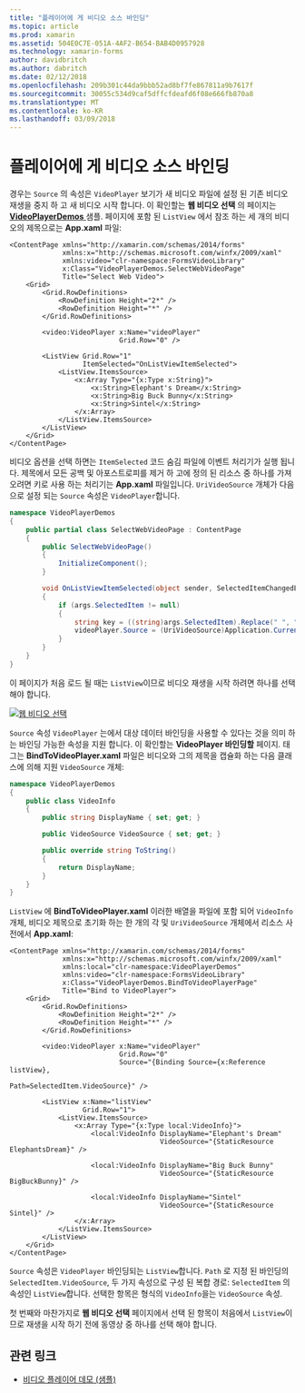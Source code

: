 ```yaml
---
title: "플레이어에 게 비디오 소스 바인딩"
ms.topic: article
ms.prod: xamarin
ms.assetid: 504E0C7E-051A-4AF2-B654-BAB4D0957928
ms.technology: xamarin-forms
author: davidbritch
ms.author: dabritch
ms.date: 02/12/2018
ms.openlocfilehash: 209b301c44da9bbb52ad8bf7fe867811a9b7617f
ms.sourcegitcommit: 30055c534d9caf5dffcfdeafd6f08e666fb870a8
ms.translationtype: MT
ms.contentlocale: ko-KR
ms.lasthandoff: 03/09/2018
---
```

# <a name="binding-video-sources-to-the-player"></a>플레이어에 게 비디오 소스 바인딩

경우는 `Source` 의 속성은 `VideoPlayer` 보기가 새 비디오 파일에 설정 된 기존 비디오 재생을 중지 하 고 새 비디오 시작 합니다. 이 확인할는 **웹 비디오 선택** 의 페이지는 [ **VideoPlayerDemos** ](https://developer.xamarin.com/samples/xamarin-forms/customrenderers/VideoPlayerDemos/) 샘플. 페이지에 포함 된 `ListView` 에서 참조 하는 세 개의 비디오의 제목으로는 **App.xaml** 파일:

```xaml
<ContentPage xmlns="http://xamarin.com/schemas/2014/forms"
             xmlns:x="http://schemas.microsoft.com/winfx/2009/xaml"
             xmlns:video="clr-namespace:FormsVideoLibrary"
             x:Class="VideoPlayerDemos.SelectWebVideoPage"
             Title="Select Web Video">
    <Grid>
        <Grid.RowDefinitions>
            <RowDefinition Height="2*" />
            <RowDefinition Height="*" />
        </Grid.RowDefinitions>
        
        <video:VideoPlayer x:Name="videoPlayer"
                           Grid.Row="0" />

        <ListView Grid.Row="1"
                  ItemSelected="OnListViewItemSelected">
            <ListView.ItemsSource>
                <x:Array Type="{x:Type x:String}">
                    <x:String>Elephant's Dream</x:String>
                    <x:String>Big Buck Bunny</x:String>
                    <x:String>Sintel</x:String>
                </x:Array>
            </ListView.ItemsSource>
        </ListView>
    </Grid>
</ContentPage>
```

비디오 옵션을 선택 하면는 `ItemSelected` 코드 숨김 파일에 이벤트 처리기가 실행 됩니다. 제목에서 모든 공백 및 아포스트로피를 제거 하 고에 정의 된 리소스 중 하나를 가져오려면 키로 사용 하는 처리기는 **App.xaml** 파일입니다. `UriVideoSource` 개체가 다음으로 설정 되는 `Source` 속성은 `VideoPlayer`합니다.

```csharp
namespace VideoPlayerDemos
{
    public partial class SelectWebVideoPage : ContentPage
    {
        public SelectWebVideoPage()
        {
            InitializeComponent();
        }

        void OnListViewItemSelected(object sender, SelectedItemChangedEventArgs args)
        {
            if (args.SelectedItem != null)
            {
                string key = ((string)args.SelectedItem).Replace(" ", "").Replace("'", "");
                videoPlayer.Source = (UriVideoSource)Application.Current.Resources[key];
            }
        }
    }
}
```

이 페이지가 처음 로드 될 때는 `ListView`이므로 비디오 재생을 시작 하려면 하나를 선택 해야 합니다.

[![웹 비디오 선택](source-bindings-images/selectwebvideo-small.png "웹 비디오 선택")](source-bindings-images/selectwebvideo-large.png#lightbox "웹 비디오를 선택 합니다.")

`Source` 속성 `VideoPlayer` 는에서 대상 데이터 바인딩을 사용할 수 있다는 것을 의미 하는 바인딩 가능한 속성을 지원 합니다. 이 확인할는 **VideoPlayer 바인딩할** 페이지. 태그는 **BindToVideoPlayer.xaml** 파일은 비디오와 그의 제목을 캡슐화 하는 다음 클래스에 의해 지원 `VideoSource` 개체:

```csharp
namespace VideoPlayerDemos
{
    public class VideoInfo
    {
        public string DisplayName { set; get; }

        public VideoSource VideoSource { set; get; }

        public override string ToString()
        {
            return DisplayName;
        }
    }
}
```

`ListView` 에 **BindToVideoPlayer.xaml** 이러한 배열을 파일에 포함 되어 `VideoInfo` 개체, 비디오 제목으로 초기화 하는 한 개의 각 및 `UriVideoSource` 개체에서 리소스 사전에서  **App.xaml**:

```xaml
<ContentPage xmlns="http://xamarin.com/schemas/2014/forms"
             xmlns:x="http://schemas.microsoft.com/winfx/2009/xaml"
             xmlns:local="clr-namespace:VideoPlayerDemos"
             xmlns:video="clr-namespace:FormsVideoLibrary"
             x:Class="VideoPlayerDemos.BindToVideoPlayerPage"
             Title="Bind to VideoPlayer">
    <Grid>
        <Grid.RowDefinitions>
            <RowDefinition Height="2*" />
            <RowDefinition Height="*" />
        </Grid.RowDefinitions>

        <video:VideoPlayer x:Name="videoPlayer"
                           Grid.Row="0"
                           Source="{Binding Source={x:Reference listView},
                                            Path=SelectedItem.VideoSource}" />

        <ListView x:Name="listView"
                  Grid.Row="1">
            <ListView.ItemsSource>
                <x:Array Type="{x:Type local:VideoInfo}">
                    <local:VideoInfo DisplayName="Elephant's Dream"
                                     VideoSource="{StaticResource ElephantsDream}" />

                    <local:VideoInfo DisplayName="Big Buck Bunny"
                                     VideoSource="{StaticResource BigBuckBunny}" />

                    <local:VideoInfo DisplayName="Sintel"
                                     VideoSource="{StaticResource Sintel}" />
                </x:Array>
            </ListView.ItemsSource>
        </ListView>
    </Grid>
</ContentPage>
```

`Source` 속성은 `VideoPlayer` 바인딩되는 `ListView`합니다. `Path` 로 지정 된 바인딩의 `SelectedItem.VideoSource`, 두 가지 속성으로 구성 된 복합 경로: `SelectedItem` 의 속성인 `ListView`합니다. 선택한 항목은 형식의 `VideoInfo`을는 `VideoSource` 속성.

첫 번째와 마찬가지로 **웹 비디오 선택** 페이지에서 선택 된 항목이 처음에서 `ListView`이므로 재생을 시작 하기 전에 동영상 중 하나를 선택 해야 합니다.


## <a name="related-links"></a>관련 링크

- [비디오 플레이어 데모 (샘플)](https://developer.xamarin.com/samples/xamarin-forms/customrenderers/VideoPlayerDemos/)

